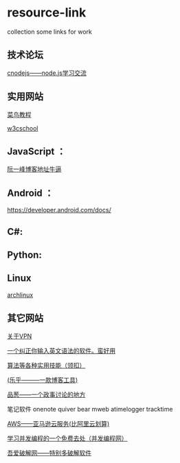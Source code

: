 # resource-link
collection some links for work


## 技术论坛
[cnodejs——node.js学习交流](https://cnodejs.org/)

## 实用网站

[菜鸟教程](http://www.runoob.com/)

[w3cschool](http://www.w3school.com.cn/)

## JavaScript ：

[阮一峰博客地址牛逼](http://www.ruanyifeng.com/blog/)


## Android ：
https://developer.android.com/docs/


## C#:


## Python:


## Linux

[archlinux](https://wiki.archlinux.org/index.php/Main_page_(%E7%AE%80%E4%BD%93%E4%B8%AD%E6%96%87))

## 其它网站

[关于VPN](https://www.vpndada.com/)

[一个纠正你输入英文语法的软件。蛮好用](https://www.grammarly.com/)

[算法等各种实用技能（领扣）](https://leetcode.com/)

[(乐乎———一款博客工具)](http://www.lofter.com/login?urschecked=true)

[品葱——一个政事讨论的地方](https://www.pin-cong.com/)

笔记软件 onenote quiver bear mweb atimelogger tracktime

[AWS——亚马逊云服务(比阿里云划算)](https://aws.amazon.com/cn/?nc2=h_lg)

[学习并发编程的一个免费去处（并发编程网）](http://ifeve.com/)

[吾爱破解网——特别多破解软件](https://www.52pojie.cn/)
